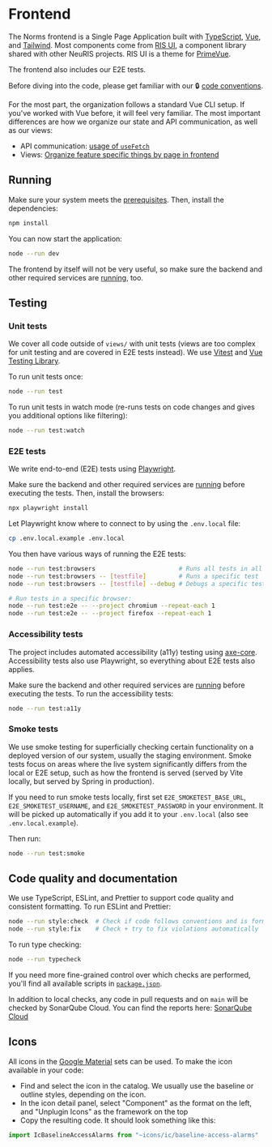 # Frontend

The Norms frontend is a Single Page Application built with [TypeScript](https://www.typescriptlang.org/), [Vue](https://vuejs.org/), and [Tailwind](https://tailwindcss.com/). Most components come from [RIS UI](https://github.com/digitalservicebund/ris-ui), a component library shared with other NeuRIS projects. RIS UI is a theme for [PrimeVue](https://primevue.org/).

The frontend also includes our E2E tests.

Before diving into the code, please get familiar with our 🔒 [code conventions](https://digitalservicebund.atlassian.net/wiki/x/BIC1N).

For the most part, the organization follows a standard Vue CLI setup. If you've worked with Vue before, it will feel very familiar. The most important differences are how we organize our state and API communication, as well as our views:

- API communication: [usage of `useFetch`](https://github.com/digitalservicebund/ris-norms/blob/main/doc/adr/0010-use-fetch.md)
- Views: [Organize feature specific things by page in frontend](https://github.com/digitalservicebund/ris-norms/blob/main/doc/adr/0013-organize-feature-specific-things-by-page-in-frontend.md)

## Running

Make sure your system meets the [prerequisites](../README.md#prerequisites). Then, install the dependencies:

```sh
npm install
```

You can now start the application:

```sh
node --run dev
```

The frontend by itself will not be very useful, so make sure the backend and other required services are [running](../README.md#quickstart), too.

## Testing

### Unit tests

We cover all code outside of `views/` with unit tests (views are too complex for unit testing and are covered in E2E tests instead). We use [Vitest](https://vitest.dev/) and [Vue Testing Library](https://testing-library.com/docs/vue-testing-library/intro/).

To run unit tests once:

```sh
node --run test
```

To run unit tests in watch mode (re-runs tests on code changes and gives you additional options like filtering):

```sh
node --run test:watch
```

### E2E tests

We write end-to-end (E2E) tests using [Playwright](https://playwright.dev/).

Make sure the backend and other required services are [running](../README.md#quickstart) before executing the tests. Then, install the browsers:

```sh
npx playwright install
```

Let Playwright know where to connect to by using the `.env.local` file:

```sh
cp .env.local.example .env.local
```

You then have various ways of running the E2E tests:

```sh
node --run test:browsers                       # Runs all tests in all browsers
node --run test:browsers -- [testfile]         # Runs a specific test
node --run test:browsers -- [testfile] --debug # Debugs a specific test

# Run tests in a specific browser:
node --run test:e2e -- --project chromium --repeat-each 1
node --run test:e2e -- --project firefox --repeat-each 1
```

### Accessibility tests

The project includes automated accessibility (a11y) testing using [axe-core](https://github.com/dequelabs/axe-core). Accessibility tests also use Playwright, so everything about E2E tests also applies.

Make sure the backend and other required services are [running](../README.md#quickstart) before executing the tests. To run the accessibility tests:

```sh
node --run test:a11y
```

### Smoke tests

We use smoke testing for superficially checking certain functionality on a deployed version of our system, usually the staging environment. Smoke tests focus on areas where the live system significantly differs from the local or E2E setup, such as how the frontend is served (served by Vite locally, but served by Spring in production).

If you need to run smoke tests locally, first set `E2E_SMOKETEST_BASE_URL`, `E2E_SMOKETEST_USERNAME`, and `E2E_SMOKETEST_PASSWORD` in your environment. It will be picked up automatically if you add it to your `.env.local` (also see `.env.local.example`).

Then run:

```sh
node --run test:smoke
```

## Code quality and documentation

We use TypeScript, ESLint, and Prettier to support code quality and consistent formatting. To run ESLint and Prettier:

```sh
node --run style:check  # Check if code follows conventions and is formatted
node --run style:fix    # Check + try to fix violations automatically
```

To run type checking:

```sh
node --run typecheck
```

If you need more fine-grained control over which checks are performed, you'll find all available scripts in [`package.json`](./package.json).

In addition to local checks, any code in pull requests and on `main` will be checked by SonarQube Cloud. You can find the reports here: [SonarQube Cloud](https://sonarcloud.io/project/overview?id=digitalservicebund_ris-norms-frontend)

## Icons

All icons in the [Google Material](https://icon-sets.iconify.design/ic) sets can be used. To make the icon available in your code:

- Find and select the icon in the catalog. We usually use the baseline or outline styles, depending on the icon.
- In the icon detail panel, select "Component" as the format on the left, and "Unplugin Icons" as the framework on the top
- Copy the resulting code. It should look something like this:

```js
import IcBaselineAccessAlarms from "~icons/ic/baseline-access-alarms"
```
